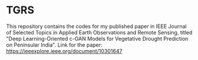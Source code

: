 # TGRS
This repository contains the codes for my published paper in  IEEE Journal of Selected Topics in Applied Earth Observations and Remote Sensing, titled "Deep Learning-Oriented c-GAN Models for Vegetative Drought Prediction on Peninsular India".
Link for the paper: https://ieeexplore.ieee.org/document/10301647

